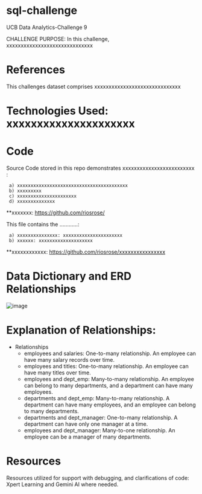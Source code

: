 # sql-challenge
UCB Data Analytics-Challenge 9

CHALLENGE PURPOSE: In this challenge, xxxxxxxxxxxxxxxxxxxxxxxxxxxxxx

# References
This challenges dataset comprises xxxxxxxxxxxxxxxxxxxxxxxxxxxxxx

# Technologies Used: xxxxxxxxxxxxxxxxxxxxx

# Code
Source Code stored in this repo demonstrates xxxxxxxxxxxxxxxxxxxxxxxxx :

     a) xxxxxxxxxxxxxxxxxxxxxxxxxxxxxxxxxxxxxxxxx
     b) xxxxxxxxx
     c) xxxxxxxxxxxxxxxxxxxxxx
     d) xxxxxxxxxxxxxx
**xxxxxxx: https://github.com/riosrose/ 

This file contains the ............:

     a) xxxxxxxxxxxxxxx: xxxxxxxxxxxxxxxxxxxxxx
     b) xxxxxx: xxxxxxxxxxxxxxxxxxxx
**xxxxxxxxxxxx: https://github.com/riosrose/xxxxxxxxxxxxxxxx

# Data Dictionary and ERD Relationships 
 ![image](https://github.com/user-attachments/assets/4a671a2e-0cd5-4e0d-a62c-dbba9d001911)





# Explanation of Relationships:
- Relationships
     * employees and salaries: One-to-many relationship. An employee can have many salary records over time.
     * employees and titles: One-to-many relationship. An employee can have many titles over time.
     * employees and dept_emp: Many-to-many relationship. An employee can belong to many departments, and a department can have many employees.
     * departments and dept_emp: Many-to-many relationship. A department can have many employees, and an employee can belong to many departments.
     * departments and dept_manager: One-to-many relationship. A department can have only one manager at a time.
     * employees and dept_manager: Many-to-one relationship. An employee can be a manager of many departments.  

# Resources
Resources utilized for support with debugging, and clarifications of code: Xpert Learning and Gemini AI where needed.
